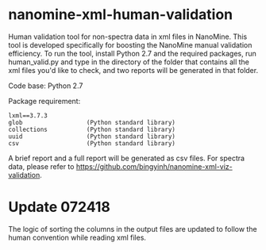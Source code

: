 # nanomine-xml-human-validation
Human validation tool for non-spectra data in xml files in NanoMine. This tool is developed specifically for boosting the NanoMine manual validation efficiency. To run the tool, install Python 2.7 and the required packages, run human_valid.py and type in the directory of the folder that contains all the xml files you'd like to check, and two reports will be generated in that folder.

Code base: Python 2.7

Package requirement:

    lxml==3.7.3
    glob                  (Python standard library)
    collections           (Python standard library)
    uuid                  (Python standard library)
    csv                   (Python standard library)

A brief report and a full report will be generated as csv files. For spectra data, please refer to https://github.com/bingyinh/nanomine-xml-viz-validation.

# Update 072418

The logic of sorting the columns in the output files are updated to follow the human convention while reading xml files.